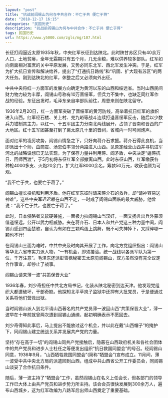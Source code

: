 ```yaml
---
layout: "post"
title: "抗战前阎锡山为何与中共合作：不亡于共 便亡于蒋"
date: "2018-12-17 16:15"
categories: "民国历史"
description: "抗战前阎锡山为何与中共合作：不亡于共 便亡于蒋"
tags: 民国历史
url: https://www.y5000.com/zgls/mg/107.html
---
```






长征打阎逼近太原1935年秋，中央红军长征到达陕北。此时陕甘苏区只有40余万人口，土地贫瘠，全年无霜期只有五个月，几无余粮，难以供养较多部队。红军如向南面相对富庶的关中平原发展，又势必同东北军、西北军发生冲突。于是，红军为扩大抗日宣传和解决给养，提出了“打通抗日路线”和“巩固、扩大现有苏区”的两大任务。刚到达陕北的红军，休整之后又必须向外出征。

中共中央将红一方面军的发展方向确定为黄河以东的山西和绥远省。当时山西民间财力物力较为丰厚，阎锡山号称有10万晋绥军，但兵力不集中，也缺乏同红军作战的经验。东征出发时，毛泽东亲自率部队前往，周恩来则在陕北留守。

1936年2月20日，红一方面军突破了晋绥军的黄河防线，高举着抗日红军的旗帜进入山西。红军经石楼、关上村、兑九峪等战斗连续打退晋绥军反击，随后以少数兵力钳制其主力，以红一、十五军团主力分南北两线展开，占领了晋南和晋西的广大地区。红十五军团甚至打到了离太原几十里的晋祠，省城内一时可闻炮声。

面对红军的凌厉攻势，阎锡山情急之下，只好向蒋介石求援。蒋介石得此良机，当即派出十个师，由商震、汤恩伯率领分两路进入山西。见原定经营山西并寻机进军河北的战略设想已无法实现，为了保存力量并利用蒋、阎矛盾，中央决定“逼蒋抗日、回师西渡”，于5月初将东征红军全部撤离山西。此时东征山西，红军缴获各种枪4000多支、火炮20余门，扩大红军8000余名，筹款50万元，收获也颇为可观。

“我不亡于共，也要亡于蒋了。”

阎锡山擅长投机和利用矛盾。他在红军东征时请来蒋介石的救兵，却“请神容易送神难”，这些中央军迟迟赖在山西不走，一时成了阎锡山面临的最大威胁。他曾说：“我不亡于共，也要亡于蒋了。”

此时，日本侵略者又软硬兼施，一面极力拉阎锡山当汉奸，一面又扬言出兵外蒙须借道绥远，公开以武力相威胁。夹在蒋介石、日本人和共产党这三种力量中间，阎锡山感到四面楚歌，自认为有如在三颗鸡蛋上跳舞，既不可失神掉下，又踩碎哪一颗也不行!

在阎锡山三面为难时，中共中央及时向其开展了工作，向北方党组织指出：阎锡山等华北六省市实力派人物，“一有机会，即须接洽。统一战线以各派军队为第一位，千万注意”。毛泽东还派彭雪枫秘密去太原见阎锡山，双方虽然没有完全议定合作事宜，却停止了战事。

阎锡山请来薄一波“共策保晋大业”

1936年春，刘少奇担任中共北方局书记，化装从陕北秘密到达天津。他发现党组织大都遭破坏，干部奇缺。他探知北平草岚子监狱中还押有大批党员，于是便通过关系将他们营救出狱。

当时阎锡山派人到北平请山西著名的共产党员薄一波回山西“共策保晋大业”，薄一波早在十年前就曾两次遭到阎锡山通缉，起初明确表示不愿回去。

刘少奇得知此事后，马上提出不能放过这个机会，并以此在戴“山西帽子”的掩护下，同阎锡山建立统战关系并发展共产党的力量。

坚持“存在高于一切”的阎锡山同共产党接触后，隐蔽在山西政府机关和各社会团体中的共产党员和进步人士杜任之等便发出组织“抗日救国同盟会”的号召。经阎锡山同意，1936年9月，“山西牺牲救国同盟会”(简称“牺盟会”)宣布成立。11月间，薄一波受中共中央北方局的派遣回到山西，组成中共山西省公开工作委员会，同阎锡山谈妥了合作抗日条件。

随后，薄一波主持了“牺盟会”工作，虽然阎锡山在名义上任会长，但各部门的领导工作已大体上由共产党员和进步势力所主持。该会会员很快发展到300余万人，遍布山西城乡，这为红军改编为八路军后出师山西奠定了重要基础。
